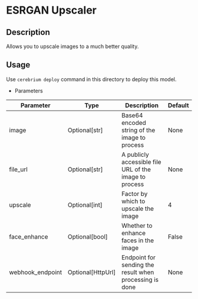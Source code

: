 # ESRGAN Upscaler

## Description
Allows you to upscale images to a much better quality.

## Usage
Use `cerebrium deploy` command in this directory to deploy this model.

- Parameters

| Parameter | Type | Description | Default |
| --- | --- | --- | --- |
| image | Optional[str] | Base64 encoded string of the image to process | None |
| file_url | Optional[str] | A publicly accessible file URL of the image to process | None |
| upscale | Optional[int] | Factor by which to upscale the image | 4 |
| face_enhance | Optional[bool] | Whether to enhance faces in the image | False |
| webhook_endpoint | Optional[HttpUrl] | Endpoint for sending the result when processing is done | None |